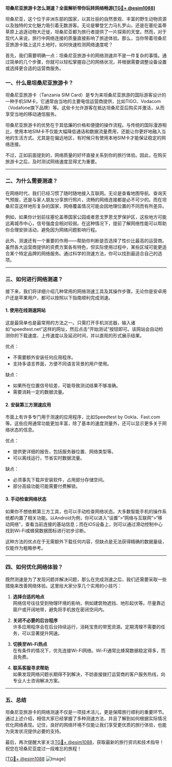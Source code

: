 **坦桑尼亚旅游卡怎么测速？全面解析带你玩转网络畅游[[TG💪+ @esim1088](https://t.me/s/esim1088)]**

坦桑尼亚，这个位于非洲东部的国家，以其壮丽的自然景观、丰富的野生动物资源以及独特的文化魅力吸引着无数游客。无论是攀登乞力马扎罗山，还是在塞伦盖蒂草原上追逐动物大迁徙，坦桑尼亚都为旅行者提供了一片探索的天堂。然而，对于现代人来说，旅行中网络连接的质量直接影响了旅途体验。那么，当你带着坦桑尼亚旅游卡踏上这片土地时，如何快速检测网络速度呢？

首先，我们需要明确一点：坦桑尼亚旅游卡的网络测速并不是一件复杂的事情。通过简单的几个步骤，你就可以轻松掌握自己的网络状况，并根据需要调整设备设置或选择更合适的运营商服务。

### **一、什么是坦桑尼亚旅游卡？**

坦桑尼亚旅游卡（Tanzania SIM Card）是专为来坦桑尼亚旅游的国际游客设计的一种手机SIM卡。它通常由当地的主要电信运营商提供，比如TIGO、Vodacom（Vodafone旗下品牌）等。这些卡允许游客在抵达坦桑尼亚后购买并激活，从而享受当地的移动通信服务。

坦桑尼亚旅游卡的优势在于其低廉的价格和便捷的操作流程。与传统的国际漫游相比，使用本地SIM卡不仅能大幅降低通话和数据流量费用，还能让你更好地融入当地的生活方式。尤其是在偏远地区，有时候只有使用本地SIM卡才能保证稳定的网络连接。

不过，正如前面提到的，网络质量的好坏直接关系到你的旅行体验。因此，在购买旅游卡之后，及时测试网络速度显得尤为重要。

---

### **二、为什么需要测速？**

在网络时代，我们已经习惯了随时随地接入互联网。无论是查看地图导航、查询天气预报，还是与家人朋友分享旅行照片，流畅的网络连接都是必不可少的。而在坦桑尼亚这样地形复杂的国家，网络覆盖情况可能会因地理位置的不同而有所差异。

例如，如果你计划前往塞伦盖蒂国家公园或者恩戈罗恩戈罗保护区，这些地方可能远离城市中心，信号强度会相对较弱。在这种情况下，提前了解网络性能可以帮助你合理安排活动，避免因为网络问题影响行程。

此外，测速还有一个重要的作用——帮助你判断是否选择了性价比最高的运营商。虽然各大运营商提供的资费方案各有特色，但实际使用过程中，某些区域可能更适合某个特定品牌的网络服务。通过科学的测速方法，你可以找到最适合自己的选项。

---

### **三、如何进行网络测速？**

接下来，我们将详细介绍几种常用的网络测速工具及其操作步骤。无论你是安卓用户还是苹果用户，都可以按照以下指南顺利完成测速。

#### **1. 使用在线测速网站**

这是最简单也是最常用的方法之一。只需打开手机浏览器，输入诸如“speedtest.net”这样的网址，然后点击“开始测试”按钮即可。该网站会自动检测你的下载速度、上传速度以及延迟时间，并以直观的形式展示结果。

优点：
- 不需要额外安装任何应用程序。
- 支持多语言界面，方便不同语言背景的用户使用。

缺点：
- 如果所在位置信号较差，可能导致测试结果不够准确。
- 需要消耗一定的数据流量。

#### **2. 安装第三方测速应用**

市面上有许多专门用于测速的应用程序，比如Speedtest by Ookla、Fast.com等。这些应用通常功能更加丰富，除了基本的速度测量外，还可以显示更多关于网络状态的信息。

优点：
- 提供更详细的报告，包括服务器位置、网络类型等。
- 可以离线运行，节省实时数据流量。

缺点：
- 必须事先下载并安装软件，占用部分存储空间。
- 部分高级功能可能需要付费解锁。

#### **3. 手动检查网络状态**

如果你不想依赖第三方工具，也可以手动检查网络状态。大多数智能手机的操作系统都内置了相关功能。以Android为例，你可以进入“设置”>“网络与互联网”>“移动网络”，查看当前连接的基站信息；而在iOS设备上，则可以通过滑动控制中心找到Wi-Fi或蜂窝数据图标进行初步诊断。

这种方法的优点在于无需额外下载任何内容，但缺点是无法获得精确的数据量级，仅能作为粗略参考。

---

### **四、如何优化网络体验？**

既然测速是为了发现问题并解决问题，那么在完成测速之后，我们还需要采取一些措施来改善网络体验。这里给大家分享几个实用的小技巧：

1. **选择合适的地点**  
   网络信号往往受到物理环境的影响，例如建筑物遮挡、地形起伏等。尽量靠近窗户或开阔地带，避免将手机放在密闭空间内。

2. **关闭不必要的后台程序**  
   许多应用程序会在后台持续运行，消耗宝贵的带宽资源。定期清理不需要的任务，可以显著提升网速。

3. **切换至Wi-Fi热点**  
   在有条件的情况下，优先连接Wi-Fi网络。Wi-Fi通常比蜂窝数据稳定得多，而且免费。

4. **联系客服寻求帮助**  
   如果发现网络问题长期得不到解决，不妨直接拨打运营商的客户服务热线，向专业人士咨询解决方案。

---

### **五、总结**

坦桑尼亚旅游卡的网络测速不仅是一项技术活儿，更是保障旅行顺利的重要环节。通过上述介绍，相信大家已经掌握了多种测速方法，并且了解到如何根据实际情况优化网络表现。记住，良好的网络环境不仅能让我们享受更优质的旅行体验，也能为突发状况提供必要的支持。

最后，再次提醒大家关注[TG💪+ @esim1088](https://t.me/s/esim1088)，获取最新的旅行资讯和技术指导！祝您在坦桑尼亚度过一段难忘的旅程！

[[TG💪+ @esim1088](https://t.me/s/esim1088) ![Image](https://i.postimg.cc/4NQfJmqS/Snipaste-2025-05-13-00-14-12.png)]